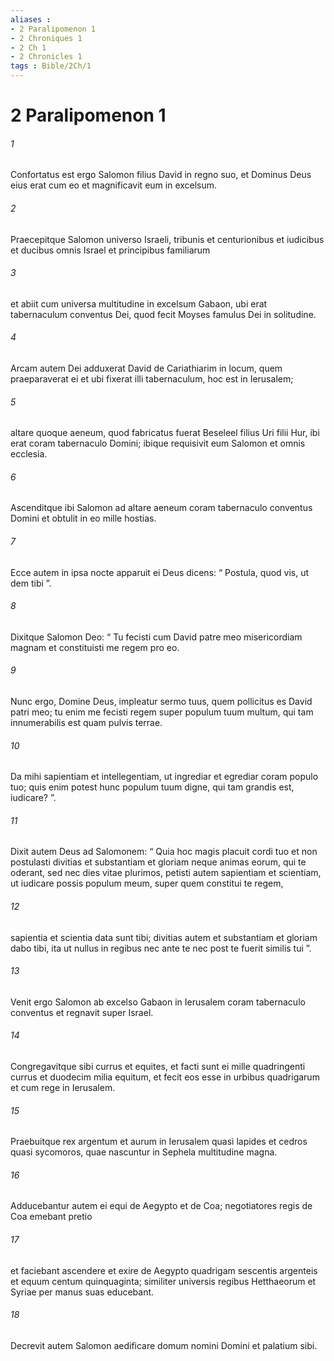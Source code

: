 ```yaml
---
aliases : 
- 2 Paralipomenon 1
- 2 Chroniques 1
- 2 Ch 1
- 2 Chronicles 1
tags : Bible/2Ch/1
---
```


# 2 Paralipomenon 1

###### 1
Confortatus est ergo Salomon filius David in regno suo, et Dominus Deus eius erat cum eo et magnificavit eum in excelsum. 
###### 2
Praecepitque Salomon universo Israeli, tribunis et centurionibus et iudicibus et ducibus omnis Israel et principibus familiarum 
###### 3
et abiit cum universa multitudine in excelsum Gabaon, ubi erat tabernaculum conventus Dei, quod fecit Moyses famulus Dei in solitudine. 
###### 4
Arcam autem Dei adduxerat David de Cariathiarim in locum, quem praeparaverat ei et ubi fixerat illi tabernaculum, hoc est in Ierusalem; 
###### 5
altare quoque aeneum, quod fabricatus fuerat Beseleel filius Uri filii Hur, ibi erat coram tabernaculo Domini; ibique requisivit eum Salomon et omnis ecclesia. 
###### 6
Ascenditque ibi Salomon ad altare aeneum coram tabernaculo conventus Domini et obtulit in eo mille hostias.
###### 7
Ecce autem in ipsa nocte apparuit ei Deus dicens: “ Postula, quod vis, ut dem tibi ”. 
###### 8
Dixitque Salomon Deo: “ Tu fecisti cum David patre meo misericordiam magnam et constituisti me regem pro eo. 
###### 9
Nunc ergo, Domine Deus, impleatur sermo tuus, quem pollicitus es David patri meo; tu enim me fecisti regem super populum tuum multum, qui tam innumerabilis est quam pulvis terrae. 
###### 10
Da mihi sapientiam et intellegentiam, ut ingrediar et egrediar coram populo tuo; quis enim potest hunc populum tuum digne, qui tam grandis est, iudicare? ”. 
###### 11
Dixit autem Deus ad Salomonem: “ Quia hoc magis placuit cordi tuo et non postulasti divitias et substantiam et gloriam neque animas eorum, qui te oderant, sed nec dies vitae plurimos, petisti autem sapientiam et scientiam, ut iudicare possis populum meum, super quem constitui te regem, 
###### 12
sapientia et scientia data sunt tibi; divitias autem et substantiam et gloriam dabo tibi, ita ut nullus in regibus nec ante te nec post te fuerit similis tui ”. 
###### 13
Venit ergo Salomon ab excelso Gabaon in Ierusalem coram tabernaculo conventus et regnavit super Israel.
###### 14
Congregavitque sibi currus et equites, et facti sunt ei mille quadringenti currus et duodecim milia equitum, et fecit eos esse in urbibus quadrigarum et cum rege in Ierusalem. 
###### 15
Praebuitque rex argentum et aurum in Ierusalem quasi lapides et cedros quasi sycomoros, quae nascuntur in Sephela multitudine magna. 
###### 16
Adducebantur autem ei equi de Aegypto et de Coa; negotiatores regis de Coa emebant pretio 
###### 17
et faciebant ascendere et exire de Aegypto quadrigam sescentis argenteis et equum centum quinquaginta; similiter universis regibus Hetthaeorum et Syriae per manus suas educebant. 
###### 18
Decrevit autem Salomon aedificare domum nomini Domini et palatium sibi.
